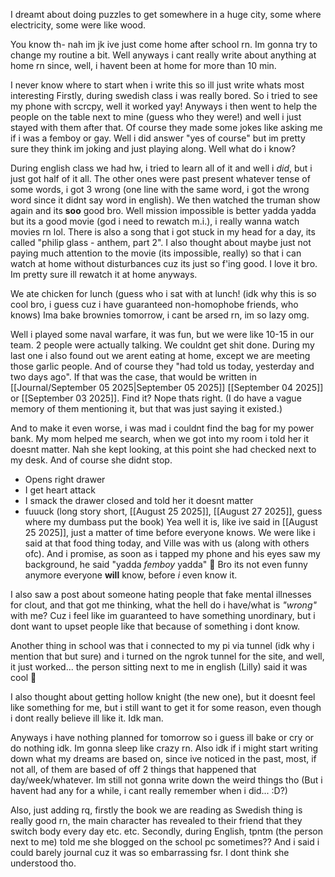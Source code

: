 I dreamt about doing puzzles to get somewhere in a huge city, some where electricity, some were like wood.

You know th- nah im jk ive just come home after school rn.
Im gonna try to change my routine a bit. Well anyways i cant really write about anything at home rn since, well, i havent been at home for more than 10 min.

I never know where to start when i write this so ill just write whats most interesting
Firstly, during swedish class i was really bored. So i tried to see my phone with scrcpy, well it worked yay! Anyways i then went to help the people on the table next to mine (guess who they were!) and well i just stayed with them after that. Of course they made some jokes like asking me if i was a femboy or gay. Well i did answer "yes of course" but im pretty sure they think im joking and just playing along. Well what do i know?

During english class we had hw, i tried to learn all of it and well i *did*, but i just got half of it all. The other ones were past present whatever tense of some words, i got 3 wrong (one line with the same word, i got the wrong word since it didnt say word in english). We then watched the truman show again and its **soo** good bro. Well mission impossible is better yadda yadda but its a good movie (god i need to rewatch m.i.), i really wanna watch movies rn lol. There is also a song that i got stuck in my head for a day, its called "philip glass - anthem, part 2". I also thought about maybe just not paying much attention to the movie (its impossible, really) so that i can watch at home without disturbances cuz its just so f'ing good. I love it bro. Im pretty sure ill rewatch it at home anyways.

We ate chicken for lunch (guess who i sat with at lunch! (idk why this is so cool bro, i guess cuz i have guaranteed non-homophobe friends, who knows)
Ima bake brownies tomorrow, i cant be arsed rn, im so lazy omg.

Well i played some naval warfare, it was fun, but we were like 10-15 in our team. 2 people were actually talking. We couldnt get shit done. During my last one i also found out we arent eating at home, except we are meeting those garlic people. And of course they "had told us today, yesterday and two days ago". If that was the case, that would be written in [[Journal/September 05 2025|September 05 2025]] [[September 04 2025]] or [[September 03 2025]]. Find it? Nope thats right. (I do have a vague memory of them mentioning it, but that was just saying it existed.)

And to make it even worse, i was mad i couldnt find the bag for my power bank. My mom helped me search, when we got into my room i told her it doesnt matter. Nah she kept looking, at this point she had checked next to my desk. And of course she didnt stop.
- Opens right drawer
- I get heart attack
- I smack the drawer closed and told her it doesnt matter
- fuuuck (long story short, [[August 25 2025]], [[August 27 2025]], guess where my dumbass put the book)
Yea well it is, like ive said in [[August 25 2025]], just a matter of time before everyone knows. We were like i said at that food thing today, and Ville was with us (along with others ofc). And i promise, as soon as i tapped my phone and his eyes saw my background, he said "yadda *femboy* yadda" 🤯 Bro its not even funny anymore everyone **will** know, before *i* even know it.

I also saw a post about someone hating people that fake mental illnesses for clout, and that got me thinking, what the hell do i have/what is *"wrong"* with me? Cuz i feel like im guaranteed to have something unordinary, but i dont want to upset people like that because of something i dont know.

Another thing in school was that i connected to my pi via tunnel (idk why i mention that but sure) and i turned on the ngrok tunnel for the site, and well, it just worked... the person sitting next to me in english (Lilly) said it was cool 🥺

I also thought about getting hollow knight (the new one), but it doesnt feel like something for me, but i still want to get it for some reason, even though i dont really believe ill like it. Idk man.

Anyways i have nothing planned for tomorrow so i guess ill bake or cry or do nothing idk. Im gonna sleep like crazy rn. Also idk if i might start writing down what my dreams are based on, since ive noticed in the past, most, if not all, of them are based of off 2 things that happened that day/week/whatever. Im still not gonna write down the weird things tho (But i havent had any for a while, i cant really remember when i did... :D?)

Also, just adding rq, firstly the book we are reading as Swedish thing is really good rn, the main character has revealed to their friend that they switch body every day etc. etc.
Secondly, during English, tpntm (the person next to me) told me she blogged on the school pc sometimes?? And i said i could barely journal cuz it was so embarrassing fsr. I dont think she understood tho.